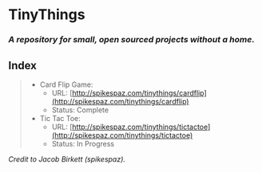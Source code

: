 # TinyThings
### *A repository for small, open sourced projects without a home.*

## Index
> * Card Flip Game:
>    * URL: [http://spikespaz.com/tinythings/cardflip](http://spikespaz.com/tinythings/cardflip)
>    * Status: Complete
> * Tic Tac Toe:
>    * URL: [http://spikespaz.com/tinythings/tictactoe](http://spikespaz.com/tinythings/tictactoe)
>    * Status: In Progress

*Credit to Jacob Birkett (spikespaz).*
